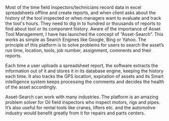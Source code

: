 Most of the time field inspectors/technicians record data in excel spreadsheets offline and create reports, and when  client asks about the history of the tool inspected or when managers  want to evaluate and track the tool's hours. They need to dig in to hundred or thousands of reports to find about  tool or its component history.
Aware of the importance of Asset Tool Management, I have has launched the concept of “Asset-Search”. This works as simple as Search Engines like Google, Bing or Yahoo. The principle of this platform is to solve problems for users to search the asset’s run time, location, tools, job number, assignment, comments and their reports.

Each time a user uploads a spreadsheet report, the software extracts the information out of it and stores it in its database engine, keeping the history each time. It also tracks the GPS location, expiration of assets and its Smart intelligence system keeps processing the comments and decides the health of the asset accordingly.

Asset-Search can work with many industries. The platform is an amazing problem solver for Oil field inspectors who inspect motors, rigs and pipes. It’s also useful for rental tools like cranes, lifters etc. and the automotive industry would benefit greatly from it for repairs and parts centers.
